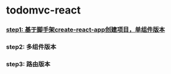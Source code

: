 # todomvc-react

### [step1: 基于脚手架create-react-app创建项目，单组件版本](https://github.com/tonyfree/todomvc-react/tree/step1)

### step2: 多组件版本

### step3: 路由版本